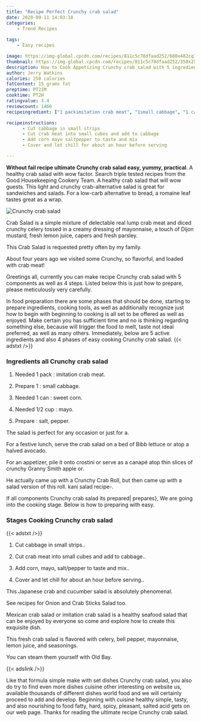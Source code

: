 ```yaml
---
title: "Recipe Perfect Crunchy crab salad"
date: 2020-09-11 14:03:18
categories:
    - Trend Recipes
    
tags:
    - Easy recipes

image: https://img-global.cpcdn.com/recipes/811c5c78dfaad252/680x482cq70/crunchy-crab-salad-recipe-main-photo.jpg
thumbnail: https://img-global.cpcdn.com/recipes/811c5c78dfaad252/350x250cq70/crunchy-crab-salad-recipe-main-photo.jpg
description: How to Cook Appetizing Crunchy crab salad with 5 ingredients and 4 stages of easy cooking.
author: Jerry Watkins
calories: 258 calories
fatContent: 15 grams fat
preptime: PT21M
cooktime: PT2H
ratingvalue: 3.4
reviewcount: 1466
recipeingredient: ["1 packimitation crab meat", "1small cabbage", "1 cansweet corn", "1/2 cupmayo", "salt pepper"]

recipeinstructions: 
      - Cut cabbage in small strips 
      - Cut crab meat into small cubes and add to cabbage 
      - Add corn mayo saltpepper to taste and mix 
      - Cover and let chill for about an hour before serving

---
```




**Without fail recipe ultimate Crunchy crab salad easy, yummy, practical**. A healthy crab salad with wow factor. Search triple tested recipes from the Good Housekeeping Cookery Team. A healthy crab salad that will wow guests. This light and crunchy crab-alternative salad is great for sandwiches and salads. For a low-carb alternative to bread, a romaine leaf tastes great as a wrap.


![Crunchy crab salad](https://img-global.cpcdn.com/recipes/811c5c78dfaad252/680x482cq70/crunchy-crab-salad-recipe-main-photo.jpg "Crunchy crab salad")



Crab Salad is a simple mixture of delectable real lump crab meat and diced crunchy celery tossed in a creamy dressing of mayonnaise, a touch of Dijon mustard, fresh lemon juice, capers and fresh parsley.

This Crab Salad is requested pretty often by my family.

About four years ago we visited some Crunchy, so flavorful, and loaded with crab meat!


Greetings all, currently you can make recipe Crunchy crab salad with 5 components as well as 4 steps. Listed below this is just how to prepare, please meticulously very carefully.

In food preparation there are some phases that should be done, starting to prepare ingredients, cooking tools, as well as additionally recognize just how to begin with beginning to cooking is all set to be offered as well as enjoyed. Make certain you has sufficient time and no is thinking regarding something else, because will trigger the food to melt, taste not ideal preferred, as well as many others. Immediately, below are 5 active ingredients and also 4 phases of easy cooking Crunchy crab salad.
{{< adstxt />}}

### Ingredients all Crunchy crab salad


1. Needed 1 pack : imitation crab meat.

1. Prepare 1 : small cabbage.

1. Needed 1 can : sweet corn.

1. Needed 1/2 cup : mayo.

1. Prepare  : salt, pepper.


The salad is perfect for any occasion or just for a.

For a festive lunch, serve the crab salad on a bed of Bibb lettuce or atop a halved avocado.

For an appetizer, pile it onto crostini or serve as a canapé atop thin slices of crunchy Granny Smith apple or.

He actually came up with a Crunchy Crab Roll, but then came up with a salad version of this roll. kani salad recipe-.


If all components Crunchy crab salad its prepared| prepares}, We are going into the cooking stage. Below is how to preparing with easy.

### Stages Cooking Crunchy crab salad

{{< adstxt />}}


1. Cut cabbage in small strips..



1. Cut crab meat into small cubes and add to cabbage..



1. Add corn, mayo, salt/pepper to taste and mix..



1. Cover and let chill for about an hour before serving..




This Japanese crab and cucumber salad is absolutely phenomenal.

See recipes for Onion and Crab Sticks Salad too.

Mexican crab salad or imitation crab salad is a healthy seafood salad that can be enjoyed by everyone so come and explore how to create this exquisite dish.

This fresh crab salad is flavored with celery, bell pepper, mayonnaise, lemon juice, and seasonings.

You can steam them yourself with Old Bay.


{{< adslink />}}

Like that formula simple make with set dishes Crunchy crab salad, you also do try to find even more dishes cuisine other interesting on website us, available thousands of different dishes world food and we will certainly proceed to add and develop. Beginning with cuisine healthy simple, tasty, and also nourishing to food fatty, hard, spicy, pleasant, salted acid gets on our web page. Thanks for reading the ultimate recipe Crunchy crab salad.
